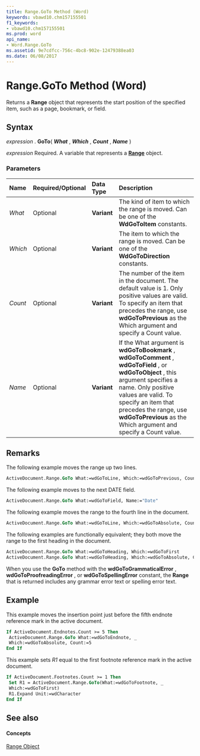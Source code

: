 ```yaml
---
title: Range.GoTo Method (Word)
keywords: vbawd10.chm157155501
f1_keywords:
- vbawd10.chm157155501
ms.prod: word
api_name:
- Word.Range.GoTo
ms.assetid: 9e7cdfcc-756c-4bc8-902e-12479388ea03
ms.date: 06/08/2017
---
```



# Range.GoTo Method (Word)

Returns a **Range** object that represents the start position of the specified item, such as a page, bookmark, or field.


## Syntax

 _expression_ . **GoTo**( **_What_** , **_Which_** , **_Count_** , **_Name_** )

 _expression_ Required. A variable that represents a **[Range](range-object-word.md)** object.


### Parameters



|**Name**|**Required/Optional**|**Data Type**|**Description**|
|:-----|:-----|:-----|:-----|
| _What_|Optional| **Variant**|The kind of item to which the range is moved. Can be one of the **WdGoToItem** constants.|
| _Which_|Optional| **Variant**|The item to which the range is moved. Can be one of the **WdGoToDirection** constants.|
| _Count_|Optional| **Variant**|The number of the item in the document. The default value is 1. Only positive values are valid. To specify an item that precedes the range, use **wdGoToPrevious** as the Which argument and specify a Count value.|
| _Name_|Optional| **Variant**|If the What argument is **wdGoToBookmark** , **wdGoToComment** , **wdGoToField** , or **wdGoToObject** , this argument specifies a name. Only positive values are valid. To specify an item that precedes the range, use **wdGoToPrevious** as the Which argument and specify a Count value.|

## Remarks

The following example moves the range up two lines.


```vb
ActiveDocument.Range.GoTo What:=wdGoToLine, Which:=wdGoToPrevious, Count:=2
```

The following example moves to the next DATE field.




```vb
ActiveDocument.Range.GoTo What:=wdGoToField, Name:="Date"
```

The following example moves the range to the fourth line in the document.




```vb
ActiveDocument.Range.GoTo What:=wdGoToLine, Which:=wdGoToAbsolute, Count:=4
```

The following examples are functionally equivalent; they both move the range to the first heading in the document.




```vb
ActiveDocument.Range.GoTo What:=wdGoToHeading, Which:=wdGoToFirst 
ActiveDocument.Range.GoTo What:=wdGoToHeading, Which:=wdGoToAbsolute, Count:=1
```

When you use the **GoTo** method with the **wdGoToGrammaticalError** , **wdGoToProofreadingError** , or **wdGoToSpellingError** constant, the **Range** that is returned includes any grammar error text or spelling error text.


## Example

This example moves the insertion point just before the fifth endnote reference mark in the active document.


```vb
If ActiveDocument.Endnotes.Count >= 5 Then 
 ActiveDocument.Range.GoTo What:=wdGoToEndnote, _ 
 Which:=wdGoToAbsolute, Count:=5 
End If
```

This example sets  _R1_ equal to the first footnote reference mark in the active document.




```vb
If ActiveDocument.Footnotes.Count >= 1 Then 
 Set R1 = ActiveDocument.Range.GoTo(What:=wdGoToFootnote, _ 
 Which:=wdGoToFirst) 
 R1.Expand Unit:=wdCharacter 
End If
```


## See also


#### Concepts


[Range Object](range-object-word.md)

